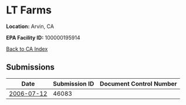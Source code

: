# LT Farms

**Location:** Arvin, CA

**EPA Facility ID:** 100000195914

[Back to CA Index](../../index.md)

## Submissions

| Date | Submission ID | Document Control Number |
|------|--------------|-------------------------|
| [2006-07-12](submissions/46083.md) | 46083 |  |
